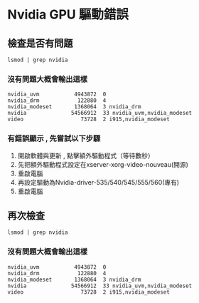 # Nvidia GPU 驅動錯誤
## 檢查是否有問題
```
lsmod | grep nvidia
```
### 沒有問題大概會輸出這樣
```
nvidia_uvm           4943872  0
nvidia_drm            122880  4
nvidia_modeset       1368064  3 nvidia_drm
nvidia              54566912  33 nvidia_uvm,nvidia_modeset
video                  73728  2 i915,nvidia_modeset
```
### 有錯誤顯示 , 先嘗試以下步驟
1. 開啟軟體與更新 , 點擊額外驅動程式（等待數秒）
2. 先把額外驅動程式設定在xserver-xorg-video-nouveau(開源)
3. 重啟電腦
4. 再設定驅動為Nvidia-driver-535/540/545/555/560(專有)
5. 重啟電腦
## 再次檢查
```
lsmod | grep nvidia
```
### 沒有問題大概會輸出這樣
```
nvidia_uvm           4943872  0
nvidia_drm            122880  4
nvidia_modeset       1368064  3 nvidia_drm
nvidia              54566912  33 nvidia_uvm,nvidia_modeset
video                  73728  2 i915,nvidia_modeset
```